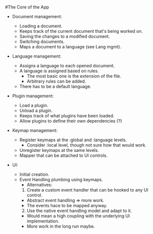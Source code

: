 #The Core of the App

- Document management:
  - Loading a document.
  - Keeps track of the current document that's being worked on.
  - Saving the changes to a modified document.
  - Switching documents.
  - Maps a document to a language (see Lang mgmt).

- Language management:
  - Assigns a language to each opened document.
  - A language is assigned based on rules.
    - The most basic one is the extension of the file.
    - Arbitrary rules can be added.
  - There has to be a default language.

- Plugin management:
  - Load a plugin.
  - Unload a plugin.
  - Keeps track of what plugins have been loaded.
  - Allow plugins to define their own dependencies (?)

- Keymap management:
  - Register keymaps at the :global and :language levels.
    - Consider :local level, though not sure how that would work.
  - Unregister keymaps at the same levels.
  - Mapper that can be attached to UI controls.

- UI:
  - Initial creation.
  - Event Handling plumbing using keymaps.
    - Alternatives:
    1. Create a custom event handler that can be hooked to any UI control.
      - Abstract event handling => more work.
      - The events hace to be mapped anyway.
    2. Use the native event handling model and adapt to it.
      - Would mean a high coupling with the underlying UI implementation.
      - More work in the long run maybe.

